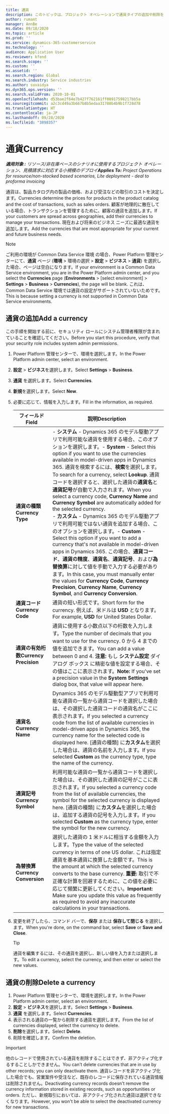 ```yaml
---
title: 通貨
description: このトピックは、プロジェクト オペレーションで通貨タイプの追加や削除をする方法について説明します。
author: rumant
manager: AnnBe
ms.date: 09/18/2020
ms.topic: article
ms.prod: ''
ms.service: dynamics-365-customerservice
ms.technology: ''
audience: Application User
ms.reviewer: kfend
ms.search.scope: ''
ms.custom: ''
ms.assetid: ''
ms.search.region: Global
ms.search.industry: Service industries
ms.author: suvaidya
ms.dyn365.ops.version: ''
ms.search.validFrom: 2020-10-01
ms.openlocfilehash: d53bae2f64e7b427f762161ff08917598217bb5a
ms.sourcegitcommit: a2c3cd49a3b667b8b5edaa31788b4b9b1f728d78
ms.translationtype: HT
ms.contentlocale: ja-JP
ms.lasthandoff: 09/28/2020
ms.locfileid: "3898357"
---
```

# <a name="currency"></a><span data-ttu-id="98376-103">通貨</span><span class="sxs-lookup"><span data-stu-id="98376-103">Currency</span></span>

<span data-ttu-id="98376-104">_**適用対象 :** リソース/非在庫ベースのシナリオに使用するプロジェクト オペレーション、見積請求に対応する小規模のデプロイ_</span><span class="sxs-lookup"><span data-stu-id="98376-104">_**Applies To:** Project Operations for resource/non-stocked based scenarios, Lite deployment - deal to proforma invoicing_</span></span>

<span data-ttu-id="98376-105">通貨は、製品カタログ内の製品の価格、および受注などの取引のコストを決定します。</span><span class="sxs-lookup"><span data-stu-id="98376-105">Currencies determine the prices for products in the product catalog and the cost of transactions, such as sales orders.</span></span> <span data-ttu-id="98376-106">顧客が地理的に散在している場合、トランザクションを管理するために、顧客の通貨を追加します。</span><span class="sxs-lookup"><span data-stu-id="98376-106">If your customers are spread across geographies, add their currencies to manage your transactions.</span></span> <span data-ttu-id="98376-107">現在および将来のビジネス ニーズに最適な通貨を追加します。</span><span class="sxs-lookup"><span data-stu-id="98376-107">Add the currencies that are most appropriate for your current and future business needs.</span></span>  

> [!NOTE]
> <span data-ttu-id="98376-108">ご利用の環境が Common Data Service 環境 の場合、Power Platform 管理センターにて、**通貨** ページ (**環境** > 環境の選択 > **設定** > **ビジネス** > **通貨**) を選択した場合、ページは空白になります。</span><span class="sxs-lookup"><span data-stu-id="98376-108">If your environment is a Common Data Service environment, you are in the Power Platform admin center, and you select the **Currencies** page (**Environments** > [select environment] > **Settings** > **Business** > **Currencies**), the page will be blank.</span></span> <span data-ttu-id="98376-109">これは、Common Data Service 環境では通貨の設定がサポートされていないためです。</span><span class="sxs-lookup"><span data-stu-id="98376-109">This is because setting a currency is not supported in Common Data Service environments.</span></span>

## <a name="add-a-currency"></a><span data-ttu-id="98376-110">通貨の追加</span><span class="sxs-lookup"><span data-stu-id="98376-110">Add a currency</span></span>  
<span data-ttu-id="98376-111">この手順を開始する前に、セキュリティ ロールにシステム管理者権限が含まれていることを確認してください。</span><span class="sxs-lookup"><span data-stu-id="98376-111">Before you start this procedure, verify that your security role includes system admin permissions.</span></span> 

1. <span data-ttu-id="98376-112">Power Platform 管理センターで、環境を選択します。</span><span class="sxs-lookup"><span data-stu-id="98376-112">In the Power Platform admin center, select an environment.</span></span> 
2. <span data-ttu-id="98376-113">**設定** > **ビジネス**を選択します。</span><span class="sxs-lookup"><span data-stu-id="98376-113">Select **Settings** > **Business**.</span></span>
3. <span data-ttu-id="98376-114">**通貨** を選択します。</span><span class="sxs-lookup"><span data-stu-id="98376-114">Select **Currencies**.</span></span>  
4. <span data-ttu-id="98376-115">**新規**を選択します。</span><span class="sxs-lookup"><span data-stu-id="98376-115">Select **New**.</span></span>  
5. <span data-ttu-id="98376-116">必要に応じて、情報を入力します。</span><span class="sxs-lookup"><span data-stu-id="98376-116">Fill in the information, as required.</span></span>  


   |          <span data-ttu-id="98376-117">フィールド</span><span class="sxs-lookup"><span data-stu-id="98376-117">Field</span></span>          |                                                                                                                                                                                                                                                                                                                                                                            <span data-ttu-id="98376-118">説明</span><span class="sxs-lookup"><span data-stu-id="98376-118">Description</span></span>                                                                                                                                                                                                                                                                                                                                                                            |
   |-------------------------|-------------------------------------------------------------------------------------------------------------------------------------------------------------------------------------------------------------------------------------------------------------------------------------------------------------------------------------------------------------------------------------------------------------------------------------------------------------------------------------------------------------------------------------------------------------------------------------------------------------------------------------------------------------------------------------------------------------------------------------------------------------------|
   |    <span data-ttu-id="98376-119">**通貨の種類**</span><span class="sxs-lookup"><span data-stu-id="98376-119">**Currency Type**</span></span>    | <span data-ttu-id="98376-120">- **システム** - Dynamics 365 のモデル駆動アプリで利用可能な通貨を使用する場合、このオプションを選択します。</span><span class="sxs-lookup"><span data-stu-id="98376-120">- **System** - Select this option if you want to use the currencies available in model-driven apps in Dynamics 365.</span></span> <span data-ttu-id="98376-121">通貨を検索するには、**検索**を選択します。</span><span class="sxs-lookup"><span data-stu-id="98376-121">To search for a currency,  select **Lookup**.</span></span> <span data-ttu-id="98376-122">通貨コードを選択すると、選択した通貨の**通貨名**と**通貨記号**が自動で入力されます。</span><span class="sxs-lookup"><span data-stu-id="98376-122">When you select a currency code, **Currency Name** and **Currency Symbol** are automatically added for the selected currency.</span></span><br /><span data-ttu-id="98376-123">- **カスタム** - Dynamics 365 のモデル駆動アプリで利用可能ではない通貨を追加する場合、このオプションを選択します。</span><span class="sxs-lookup"><span data-stu-id="98376-123">- **Custom** - Select this option if you want to add a currency that's not available in model-driven apps in Dynamics 365.</span></span> <span data-ttu-id="98376-124">この場合、**通貨コード**、**通貨の精度**、**通貨名**、**通貨記号**、および**為替換算**に対して値を手動で入力する必要があります。</span><span class="sxs-lookup"><span data-stu-id="98376-124">In this case, you must manually enter the values for **Currency Code**, **Currency Precision**, **Currency Name**, **Currency Symbol**, and **Currency Conversion**.</span></span> |
   |    <span data-ttu-id="98376-125">**通貨コード**</span><span class="sxs-lookup"><span data-stu-id="98376-125">**Currency Code**</span></span>    |                                                                                                                                                                                                                                                                                                                                            <span data-ttu-id="98376-126">通貨の短い形式です。</span><span class="sxs-lookup"><span data-stu-id="98376-126">Short form for the currency.</span></span> <span data-ttu-id="98376-127">例えば、米ドルは **USD** となります。</span><span class="sxs-lookup"><span data-stu-id="98376-127">For example, **USD** for United States Dollar.</span></span>                                                                                                                                                                                                                                                                                                                                            |
   | <span data-ttu-id="98376-128">**通貨の有効桁数**</span><span class="sxs-lookup"><span data-stu-id="98376-128">**Currency Precision**</span></span>  |                                                                                                                                                                                  <span data-ttu-id="98376-129">通貨に使用する小数点以下の桁数を入力します。</span><span class="sxs-lookup"><span data-stu-id="98376-129">Type the number of decimals that you want to use for the currency.</span></span>  <span data-ttu-id="98376-130">0 から 4 までの値を追加できます。</span><span class="sxs-lookup"><span data-stu-id="98376-130">You can add a value between 0 and 4.</span></span> <span data-ttu-id="98376-131">**注意:** もし **システム設定** ダイアログ ボックス に精密な値を設定する場合、その値はここに表示されます。</span><span class="sxs-lookup"><span data-stu-id="98376-131">**Note:**  If you've set a precision value in the **System Settings** dialog box, that value will appear here.</span></span>                                                                                                                                                                                  |
   |    <span data-ttu-id="98376-132">**通貨名**</span><span class="sxs-lookup"><span data-stu-id="98376-132">**Currency Name**</span></span>    |                                                                                                                                                                                                                                         <span data-ttu-id="98376-133">Dynamics 365 のモデル駆動型アプリで利用可能な通貨の一覧から通貨コードを選択した場合は、その選択した通貨コードの通貨名がここに表示されます。</span><span class="sxs-lookup"><span data-stu-id="98376-133">If you selected a currency code from the list of available currencies in model-driven apps in Dynamics 365, the currency name for the selected code is displayed here.</span></span> <span data-ttu-id="98376-134">[通貨の種類] に**カスタム**を選択した場合は、通貨の名前を入力します。</span><span class="sxs-lookup"><span data-stu-id="98376-134">If you selected **Custom** as the currency type, type the name of the currency.</span></span>                                                                                                                                                                                                                                          |
   |   <span data-ttu-id="98376-135">**通貨記号**</span><span class="sxs-lookup"><span data-stu-id="98376-135">**Currency Symbol**</span></span>   |                                                                                                                                                                                                                                                                      <span data-ttu-id="98376-136">利用可能な通貨の一覧から通貨コードを選択した場合は、その選択した通貨の記号がここに表示されます。</span><span class="sxs-lookup"><span data-stu-id="98376-136">If you selected a currency code from the list of available currencies, the symbol for the selected currency is displayed here.</span></span> <span data-ttu-id="98376-137">[通貨の種類] に**カスタム**を選択した場合は、追加する通貨の記号を入力します。</span><span class="sxs-lookup"><span data-stu-id="98376-137">If you selected **Custom** as the currency type, enter the symbol for the new currency.</span></span>                                                                                                                                                                                                                                                                       |
   | <span data-ttu-id="98376-138">**為替換算**</span><span class="sxs-lookup"><span data-stu-id="98376-138">**Currency Conversion**</span></span> |                                                                                                                                                                                                                                     <span data-ttu-id="98376-139">選択した通貨の 1 米ドルに相当する金額を入力します。</span><span class="sxs-lookup"><span data-stu-id="98376-139">Type the value of the selected currency in terms of one US dollar.</span></span> <span data-ttu-id="98376-140">これは指定通貨を基本通貨に換算した金額です。</span><span class="sxs-lookup"><span data-stu-id="98376-140">This is the amount at which the selected currency converts to the base currency.</span></span> <span data-ttu-id="98376-141">**重要:** 取引で不正確な計算を回避するために、この値を必要に応じて頻繁に更新してください。</span><span class="sxs-lookup"><span data-stu-id="98376-141">**Important:**  Make sure you update this value as frequently as required to avoid any inaccurate calculations in your transactions.</span></span>                                                                                                                                                                                                                                      |


6. <span data-ttu-id="98376-142">変更を終了したら、コマンド バーで、**保存** または **保存して閉じる** を選択します。</span><span class="sxs-lookup"><span data-stu-id="98376-142">When you're done, on the command bar, select **Save** or **Save and Close**.</span></span>  

   > [!TIP]
   >  <span data-ttu-id="98376-143">通貨を編集するには、その通貨を選択し、新しい値を入力または選択します。</span><span class="sxs-lookup"><span data-stu-id="98376-143">To edit a currency, select the currency, and then enter or select the new values.</span></span>  

## <a name="delete-a-currency"></a><span data-ttu-id="98376-144">通貨の削除</span><span class="sxs-lookup"><span data-stu-id="98376-144">Delete a currency</span></span>  

1. <span data-ttu-id="98376-145">Power Platform 管理センターで、環境を選択します。</span><span class="sxs-lookup"><span data-stu-id="98376-145">In the Power Platform admin center, select an environment.</span></span> 
2. <span data-ttu-id="98376-146">**設定** > **ビジネス**を選択します。</span><span class="sxs-lookup"><span data-stu-id="98376-146">Select **Settings** > **Business**.</span></span>
3. <span data-ttu-id="98376-147">**通貨** を選択します。</span><span class="sxs-lookup"><span data-stu-id="98376-147">Select **Currencies**.</span></span>  
4. <span data-ttu-id="98376-148">表示される通貨の一覧から削除する通貨を選択します。</span><span class="sxs-lookup"><span data-stu-id="98376-148">From the list of currencies displayed, select the currency to delete.</span></span>  
5. <span data-ttu-id="98376-149">**削除**を選択します。</span><span class="sxs-lookup"><span data-stu-id="98376-149">Select **Delete**.</span></span>  
6. <span data-ttu-id="98376-150">削除を確認します。</span><span class="sxs-lookup"><span data-stu-id="98376-150">Confirm the deletion.</span></span>  

> [!IMPORTANT]
>  <span data-ttu-id="98376-151">他のレコードで使用されている通貨を削除することはできず、非アクティブ化するすることしかできません。</span><span class="sxs-lookup"><span data-stu-id="98376-151">You can't delete currencies that are in use by other records; you can only deactivate them.</span></span> <span data-ttu-id="98376-152">通貨レコードを非アクティブ化した場合でも、営業案件や受注など、既存のレコードに保存されている通貨情報は削除されません。</span><span class="sxs-lookup"><span data-stu-id="98376-152">Deactivating currency records doesn't remove the currency information stored in existing records, such as opportunities or orders.</span></span> <span data-ttu-id="98376-153">ただし、新規取引においては、非アクティブ化された通貨は選択できなくなります。</span><span class="sxs-lookup"><span data-stu-id="98376-153">However, you won't be able to select the deactivated currency for new transactions.</span></span>  
